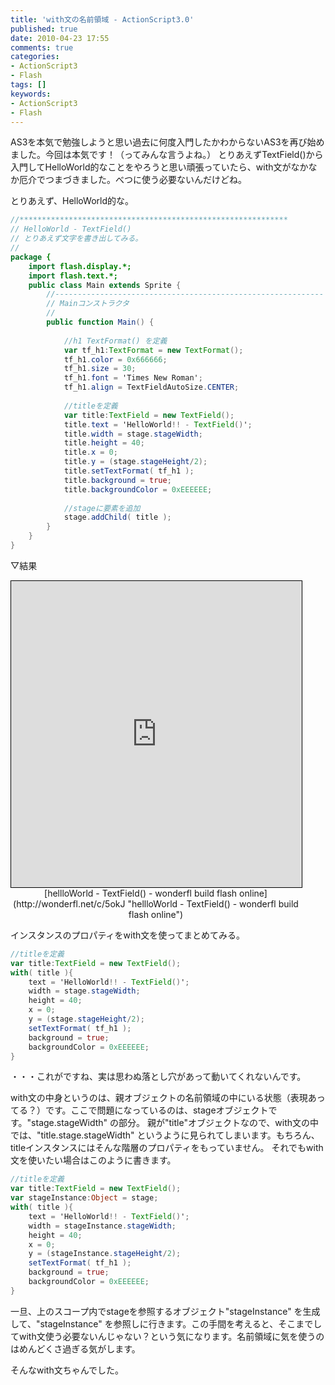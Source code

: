```yaml
---
title: 'with文の名前領域 - ActionScript3.0'
published: true
date: 2010-04-23 17:55
comments: true
categories:
- ActionScript3
- Flash
tags: []
keywords:
- ActionScript3
- Flash
---
```

AS3を本気で勉強しようと思い過去に何度入門したかわからないAS3を再び始めました。今回は本気です！（ってみんな言うよね。）
とりあえずTextField()から入門してHelloWorld的なことをやろうと思い頑張っていたら、with文がなかなか厄介でつまづきました。べつに使う必要ないんだけどね。

とりあえず、HelloWorld的な。

```actionscript
//************************************************************
// HelloWorld - TextField()
// とりあえず文字を書き出してみる。
//
package {
    import flash.display.*;
    import flash.text.*;
    public class Main extends Sprite {
        //------------------------------------------------------------
        // Mainコンストラクタ
        //
        public function Main() {
			
			//h1 TextFormat() を定義
			var tf_h1:TextFormat = new TextFormat();
			tf_h1.color = 0x666666;
			tf_h1.size = 30;
			tf_h1.font = 'Times New Roman';
			tf_h1.align = TextFieldAutoSize.CENTER;
			
			//titleを定義
			var title:TextField = new TextField();
			title.text = 'HelloWorld!! - TextField()';
			title.width = stage.stageWidth;
			title.height = 40;
			title.x = 0;
			title.y = (stage.stageHeight/2);
			title.setTextFormat( tf_h1 );
			title.background = true;
			title.backgroundColor = 0xEEEEEE;
			
			//stageに要素を追加
			stage.addChild( title );
        }
    }
}
```

▽結果
<div style="text-align:center;width:465px;"><iframe title="hellloWorld - TextField() - wonderfl build flash online" scrolling="no" src="http://wonderfl.net/blogparts/5okJ" width="465" height="490" style="border:1px black solid;"></iframe>[hellloWorld - TextField() - wonderfl build flash online](http://wonderfl.net/c/5okJ "hellloWorld - TextField() - wonderfl build flash online")</div>


インスタンスのプロパティをwith文を使ってまとめてみる。

```actionscript
//titleを定義
var title:TextField = new TextField();
with( title ){
	text = 'HelloWorld!! - TextField()';
	width = stage.stageWidth;
	height = 40;
	x = 0;
	y = (stage.stageHeight/2);
	setTextFormat( tf_h1 );
	background = true;
	backgroundColor = 0xEEEEEE;
}
```

・・・これがですね、実は思わぬ落とし穴があって動いてくれないんです。

with文の中身というのは、親オブジェクトの名前領域の中にいる状態（表現あってる？）です。ここで問題になっているのは、stageオブジェクトです。"stage.stageWidth" の部分。
親が"title"オブジェクトなので、with文の中では、"title.stage.stageWidth" というように見られてしまいます。もちろん、titleインスタンスにはそんな階層のプロパティをもっていません。
それでもwith文を使いたい場合はこのように書きます。

```actionscript
//titleを定義
var title:TextField = new TextField();
var stageInstance:Object = stage;
with( title ){
	text = 'HelloWorld!! - TextField()';
	width = stageInstance.stageWidth;
	height = 40;
	x = 0;
	y = (stageInstance.stageHeight/2);
	setTextFormat( tf_h1 );
	background = true;
	backgroundColor = 0xEEEEEE;
}
```

一旦、上のスコープ内でstageを参照するオブジェクト"stageInstance" を生成して、"stageInstance" を参照しに行きます。この手間を考えると、そこまでしてwith文使う必要ないんじゃない？という気になります。名前領域に気を使うのはめんどくさ過ぎる気がします。

そんなwith文ちゃんでした。